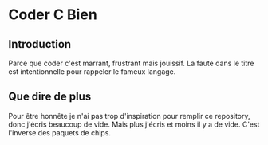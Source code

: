 # Coder C Bien

## Introduction

Parce que coder c'est marrant, frustrant mais jouissif. La faute dans le titre est intentionnelle pour rappeler le fameux langage.

## Que dire de plus

Pour être honnête je n'ai pas trop d'inspiration pour remplir ce repository, donc j'écris beaucoup de vide. Mais plus j'écris et moins il y a de vide. C'est l'inverse des paquets de chips.
